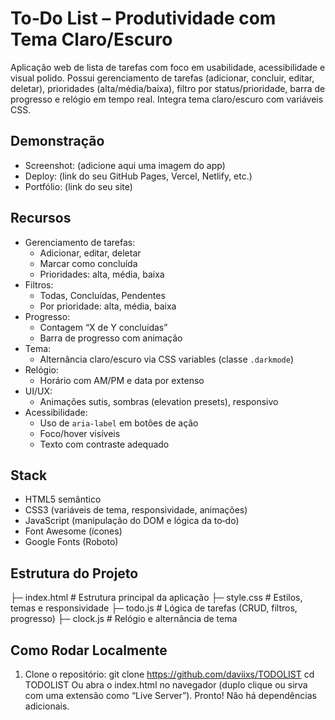 # To‑Do List – Produtividade com Tema Claro/Escuro

Aplicação web de lista de tarefas com foco em usabilidade, acessibilidade e visual polido. Possui gerenciamento de tarefas (adicionar, concluir, editar, deletar), prioridades (alta/média/baixa), filtro por status/prioridade, barra de progresso e relógio em tempo real. Integra tema claro/escuro com variáveis CSS.

## Demonstração

- Screenshot: (adicione aqui uma imagem do app)
- Deploy: (link do seu GitHub Pages, Vercel, Netlify, etc.)
- Portfólio: (link do seu site)

## Recursos

- Gerenciamento de tarefas:
  - Adicionar, editar, deletar
  - Marcar como concluída
  - Prioridades: alta, média, baixa
- Filtros:
  - Todas, Concluídas, Pendentes
  - Por prioridade: alta, média, baixa
- Progresso:
  - Contagem “X de Y concluídas”
  - Barra de progresso com animação
- Tema:
  - Alternância claro/escuro via CSS variables (classe `.darkmode`)
- Relógio:
  - Horário com AM/PM e data por extenso
- UI/UX:
  - Animações sutis, sombras (elevation presets), responsivo
- Acessibilidade:
  - Uso de `aria-label` em botões de ação
  - Foco/hover visíveis
  - Texto com contraste adequado

## Stack

- HTML5 semântico
- CSS3 (variáveis de tema, responsividade, animações)
- JavaScript (manipulação do DOM e lógica da to‑do)
- Font Awesome (ícones)
- Google Fonts (Roboto)

## Estrutura do Projeto
├─ index.html # Estrutura principal da aplicação
├─ style.css # Estilos, temas e responsividade
├─ todo.js # Lógica de tarefas (CRUD, filtros, progresso)
├─ clock.js # Relógio e alternância de tema

## Como Rodar Localmente

1. Clone o repositório:
   git clone https://github.com/daviixs/TODOLIST
   cd TODOLIST
Ou abra o index.html no navegador (duplo clique ou sirva com uma extensão como “Live Server”).
Pronto! Não há dependências adicionais.
